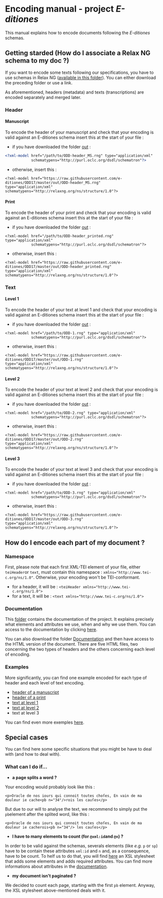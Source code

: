 # Encoding manual - project *E-ditiones*

This manual explains how to encode documents following the *E-ditiones* schemas.

## Getting starded (How do I associate a Relax NG schema to my doc ?)

If you want to encode some texts following our specifications, you have to use schemas in Relax NG ([available in this folder](https://github.com/e-ditiones/ODD17/tree/master/out)). You can either download the preceding folder or use a link.

As aforementioned, headers (metadata) and texts (transcriptions) are encoded separately and merged later.

### Header

#### Manuscript

To encode the header of your manuscript and check that your encoding is valid against an E-ditiones schema insert this at the start of your file :
* if you have downloaded the folder [out](https://github.com/e-ditiones/ODD17/tree/master/out) :
```xml
<?xml-model href="/path/to/ODD-header_MS.rng" type="application/xml" 
            schematypens="http://purl.oclc.org/dsdl/schematron"?>
```
* otherwise, insert this :
```
<?xml-model href="https://raw.githubusercontent.com/e-ditiones/ODD17/master/out/ODD-header_MS.rng" 
type="application/xml" schematypens="http://relaxng.org/ns/structure/1.0"?>
```

#### Print

To encode the header of your print and check that your encoding is valid against an E-ditiones schema insert this at the start of your file :
* if you have downloaded the folder [out](https://github.com/e-ditiones/ODD17/tree/master/out) :
```
<?xml-model href="/path/to/ODD-header_printed.rng" type="application/xml" 
            schematypens="http://purl.oclc.org/dsdl/schematron"?>
```
* otherwise, insert this :
```
<?xml-model href="https://raw.githubusercontent.com/e-ditiones/ODD17/master/out/ODD-header_printed.rng" 
type="application/xml" schematypens="http://relaxng.org/ns/structure/1.0"?>
```

### Text

#### Level 1

To encode the header of your text at level 1 and check that your encoding is valid against an E-ditiones schema insert this at the start of your file :
* if you have downloaded the folder [out](https://github.com/e-ditiones/ODD17/tree/master/out) :
```
<?xml-model href="/path/to/ODD-1.rng" type="application/xml" 
            schematypens="http://purl.oclc.org/dsdl/schematron"?>
```
* otherwise, insert this :
```
<?xml-model href="https://raw.githubusercontent.com/e-ditiones/ODD17/master/out/ODD-1.rng" 
type="application/xml" schematypens="http://relaxng.org/ns/structure/1.0"?>
```

#### Level 2

To encode the header of your text at level 2 and check that your encoding is valid against an E-ditiones schema insert this at the start of your file :
* if you have downloaded the folder [out](https://github.com/e-ditiones/ODD17/tree/master/out) :
```
<?xml-model href="/path/to/ODD-2.rng" type="application/xml" 
            schematypens="http://purl.oclc.org/dsdl/schematron"?>
```
* otherwise, insert this :
```
<?xml-model href="https://raw.githubusercontent.com/e-ditiones/ODD17/master/out/ODD-2.rng" 
type="application/xml" schematypens="http://relaxng.org/ns/structure/1.0"?>
```

#### Level 3

To encode the header of your text at level 3 and check that your encoding is valid against an E-ditiones schema insert this at the start of your file :
* if you have downloaded the folder [out](https://github.com/e-ditiones/ODD17/tree/master/out) :
```
<?xml-model href="/path/to/ODD-3.rng" type="application/xml" 
            schematypens="http://purl.oclc.org/dsdl/schematron"?>
```
* otherwise, insert this :
```
<?xml-model href="https://raw.githubusercontent.com/e-ditiones/ODD17/master/out/ODD-3.rng" 
type="application/xml" schematypens="http://relaxng.org/ns/structure/1.0"?>
```

## How do I encode each part of my document ?

### Namespace

First, please note that each first XML-TEI element of your file, either `teiHeader`or `text`, must contain this namespace : `xmlns="http://www.tei-c.org/ns/1.0"`. Otherwise, your encoding won't be TEI-conformant.
* for a header, it will be : 
`<teiHeader xmlns="http://www.tei-c.org/ns/1.0">`
* for a text, it will be :
`<text xmlns="http://www.tei-c.org/ns/1.0">`

### Documentation

This [folder](https://github.com/e-ditiones/ODD17/tree/master/Documentation) contains the documentation of the project. It explains precisely what elements and attributes we use, when and why we use them.
You can access to the documentation by clicking [here](https://github.com/e-ditiones/ODD17/blob/master/Documentation/ODD-body.xml).

You can also download the folder [Documentation](https://github.com/e-ditiones/ODD17/tree/master/Documentation) and then have access to the HTML version of the document. There are five HTML files, two concerning the two types of headers and the others concerning each level of encoding.

### Examples

More significantly, you can find one example encoded for each type of header and each level of text encoding.
* [header of a manuscript](https://github.com/e-ditiones/ODD17/blob/master/Examples/EXP_0007_header.xml)
* [header of a print](https://github.com/e-ditiones/ODD17/blob/master/Examples/EXP_0003_header.xml)
* [text at level 1](https://github.com/e-ditiones/ODD17/blob/master/Examples/EXP_0002_level-1_text.xml)
* [text at level 2](https://github.com/e-ditiones/ODD17/blob/master/Examples/EXP_0002_level-2_text.xml)
* text at level 3

You can find even more exemples [here](https://github.com/e-ditiones/ODD17/tree/master/Examples).

## Special cases

You can find here some specific situations that you might be have to deal with (and how to deal with).

### What can I do if...

* **a page splits a word ?**

Your encoding would probably look like this : 

```<p>Oracle de nos iours qui connoit toutes choſes, En vain de ma douleur ie cache<pb n="34"/>rois les cauſes</p>```

But due to our will to analyse the text, we recommend to simply put the `pb`element after the splited word, like this :

```<p>Oracle de nos iours qui connoit toutes choſes, En vain de ma douleur ie cacherois<pb n="34"/> les cauſes</p>```

* **I have to many elements to count (for `@xml:id`and `@n`) ?**

In order to be valid against the schemas, severals elements (like *e.g.* `p` or `sp`) have to be contain these attributes `xml:id` and `n` and, as a consequence, have to be count. To helf us to do that, you will find [here]() an XSL stylesheet that adds some elements and adds required attributes.
You can find more informations about attributes in the [documentation](https://github.com/e-ditiones/ODD17/blob/master/Documentation/ODD-body.xml#L34).

* **my document isn't paginated ?**

We decided to count each page, starting with the first `pb` element. Anyway, the XSL stylesheet above-mentioned deals with it.
